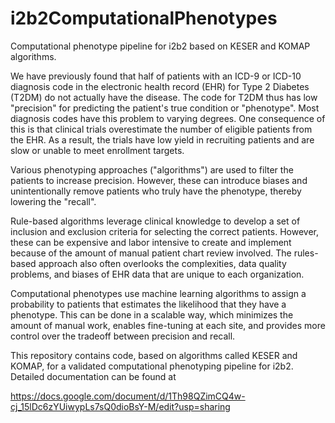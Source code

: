 # i2b2ComputationalPhenotypes
Computational phenotype pipeline for i2b2 based on KESER and KOMAP algorithms.

We have previously found that half of patients with an ICD-9 or ICD-10 diagnosis code in the electronic health record (EHR) for Type 2 Diabetes (T2DM) do not actually have the disease. The code for T2DM thus has low "precision" for predicting the patient's true condition or "phenotype". Most diagnosis codes have this problem to varying degrees. One consequence of this is that clinical trials overestimate the number of eligible patients from the EHR. As a result, the trials have low yield in recruiting patients and are slow or unable to meet enrollment targets. 

Various phenotyping approaches ("algorithms") are used to filter the patients to increase precision. However, these can introduce biases and unintentionally remove patients who truly have the phenotype, thereby lowering the "recall". 

Rule-based algorithms leverage clinical knowledge to develop a set of inclusion and exclusion criteria for selecting the correct patients. However, these can be expensive and labor intensive to create and implement because of the amount of manual patient chart review involved. The rules-based approach also often overlooks the complexities, data quality problems, and biases of EHR data that are unique to each organization. 

Computational phenotypes use machine learning algorithms to assign a probability to patients that estimates the likelihood that they have a phenotype. This can be done in a scalable way, which minimizes the amount of manual work, enables fine-tuning at each site, and provides more control over the tradeoff between precision and recall.

This repository contains code, based on algorithms called KESER and KOMAP, for a validated computational phenotyping pipeline for i2b2. Detailed documentation can be found at

https://docs.google.com/document/d/1Th98QZimCQ4w-cj_15lDc6zYUiwypLs7sQ0dioBsY-M/edit?usp=sharing


